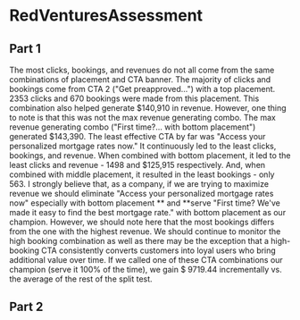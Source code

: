 # RedVenturesAssessment

## Part 1
The most clicks, bookings, and revenues do not all come from the same combinations of placement and CTA banner.
The majority of clicks and bookings come from CTA 2 ("Get preapproved...") with a top placement. 2353 clicks and 670 bookings were made from this placement. This combination also helped generate $140,910 in revenue. However, one thing to note is that this was not the max revenue generating combo. The max revenue generating combo ("First time?... with bottom placement") generated $143,390. The least effective CTA by far was "Access your personalized mortgage rates now." It continuously led to the least clicks, bookings, and revenue. When combined with bottom placement, it led to the least clicks and revenue - 1498 and $125,915 respectively. And, when combined with middle placement, it resulted in the least bookings - only 563.
I strongly believe that, as a company, if we are trying to maximize revenue we should eliminate "Access your personalized mortgage rates now" especially with bottom placement ** and **serve "First time? We've made it easy to find the best mortgage rate." with bottom placement as our champion. However, we should note here that the most bookings differs from the one with the highest revenue. We should continue to monitor the high booking combination as well as there may be the exception that a high-booking CTA consistently converts customers into loyal users who bring additional value over time. If we called one of these CTA combinations our champion (serve it 100% of the time), we gain $ 9719.44 incrementally vs. the average of the rest of the split test.

## Part 2

